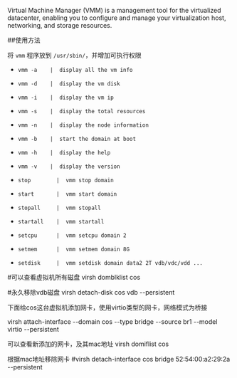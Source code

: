Virtual Machine Manager (VMM) is a management tool for the virtualized datacenter, enabling you to configure and manage your virtualization host, networking, and storage resources.


##使用方法

将 `vmm` 程序放到 `/usr/sbin/`，并增加可执行权限

- `vmm -a    |  display all the vm info`
- `vmm -d    |  display the vm disk`
- `vmm -i    |  display the vm ip`
- `vmm -s    |  display the total resources`
- `vmm -n    |  display the node information` 
- `vmm -b    |  start the domain at boot`
- `vmm -h    |  display the help`
- `vmm -v    |  display the version`

- `stop        |  vmm stop domain`
- `start       |  vmm start domain`
- `stopall     |  vmm stopall`
- `startall    |  vmm startall`
- `setcpu      |  vmm setcpu domain 2`
- `setmem      |  vmm setmem domain 8G`
- `setdisk     |  vmm setdisk domain data2 2T vdb/vdc/vdd ...`


   

#可以查看虚拟机所有磁盘
virsh domblklist cos

#永久移除vdb磁盘
virsh detach-disk cos vdb --persistent

下面给cos这台虚拟机添加网卡，使用virtio类型的网卡，网络模式为桥接

virsh attach-interface --domain cos --type bridge --source br1 --model virtio --persistent

可以查看新添加的网卡，及其mac地址
virsh domiflist cos

根据mac地址移除网卡
#virsh detach-interface cos bridge 52:54:00:a2:29:2a --persistent 
